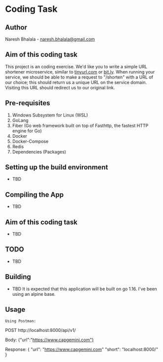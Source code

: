 # Coding Task

## Author
Naresh Bhalala - naresh.bhalala@gmail.com

## Aim of this coding task
This project is an coding exercise.
We'd like you to write a simple URL shortener microservice, similar to [tinyurl.com](http://tinyurl.com) or [bit.ly](bit.ly). When running your service, we should be able to make a request to "/shorten" with a URL of our choice; this should return us a unique URL on the service domain. Visiting this URL should redirect us to our original link.

## Pre-requisites
1. Windows Subsystem for Linux (WSL) 
2. GoLang
3. Fiber (Go web framework built on top of Fasthttp, the fastest HTTP engine for Go)
4. Docker
5. Docker-Compose
6. Redis
7. Dependencies (Packages)

## Setting up the build environment
- TBD

## Compiling the App
- TBD

## Aim of this coding task
- TBD

## TODO
- TBD


## Building
- TBD
It is expected that this application will be built on go 1.16. I've been using an alpine base.

## Usage

```
Using Postman:
```

POST http://localhost:8000/api/v1/
  
  Body:
  {"url":"https://www.capgemini.com"}

Response:
  {
    "url": "https://www.capgemini.com"
    "short": "localhost:8000/<ID>"
  }
